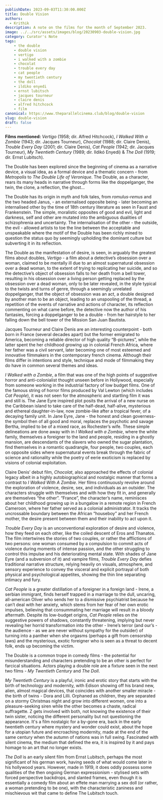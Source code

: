 ```yaml
---
publishDate: 2023-09-03T11:30:00.000Z
title: Double Vision
authors:
  - Krithik
description: A note on the films for the month of September 2023.
image: ../../src/assets/images/blog/20230903-double-vision.jpg
category: Curator's Note
tags:
    - the double
    - double vision
    - vertigo
    - i walked with a zombie
    - chocolat
    - trouble every day
    - cat people
    - my twentieth century
    - the doll
    - ildiko enyedi
    - ernst lubitsch
    - jacques tourneur
    - claire denis
    - alfred hitchcock
    - film
canonical: https://www.theparallelcinema.club/blog/double-vision
slug: double-vision
draft: false
---
```


**Films mentioned:** *Vertigo* (1958; dir. Alfred Hitchcock), *I Walked With a Zombie* (1943; dir. Jacques Tourneur), *Chocolat* (1988; dir. Claire Denis), *Trouble Every Day* (2001; dir. Claire Denis), *Cat People* (1942; dir. Jacques Tourneur), *My Twentieth Century* (1989; dir. Ildikó Enyedi) & *The Doll* (1919; dir. Ernst Lubitsch).

The Double has been explored since the beginning of cinema as a narrative device, a visual idea, as a formal device and a thematic concern - from *Metropolis* to *The Double Life of Veronique*. The Double, as a character, rears its many heads in narrative through forms like the doppelganger, the twin, the clone, a reflection, the ghost…

The Double has its origin in myth and folk tales, from *romulus-remus* and the two headed Janus, - an externalised opposite being - later becoming an internalised other by the time of 18th century literature as seen in Faust and Frankenstein. The simple, moralistic opposites of good and evil, light and darkness, self and other are mutated into the ambiguous dualities of schizophrenia and uncertainty. The internalisation of the other - the outside, the evil - allowed artists to toe the line between the acceptable and unspeakable where the motif of the Double has been richly mined to question the status quo by seemingly upholding the dominant culture but subverting it in its reflection.

The Double as the manifestation of desire, is seen, in arguably the greatest films about doubles, *Vertigo* - a film about a detective’s obsession over a woman, claimed to be mentally ill due to an almost supernatural obsession over a dead woman, to the extent of trying to replicating her suicide, and so the detective’s object of obsession falls to her death from a bell tower, resulting in his obsession over a living person getting replaced by the obsession over a dead woman, only to be later revealed, in the style typical to the twists and turns of genre, through a seemingly unrelated doppelganger, that the object of obsession was an act, a double designed by another man to be an object, leading to an unspooling of the thread, a repetition of the events of narrative and actions of character, its reflection commenting on what came before, the detective now the author of his fantasies, forcing a doppelganger to be a double - from her hairstyle to her falling down the bell tower of the Mission San Juan Bautista.

Jacques Tourneur and Claire Denis are an interesting counterpoint - both born in France (several decades apart) but the former emigrated to America, becoming a reliable director of high quality “B-pictures”, while the latter spent the her childhood growing up in colonial French Africa, where her father was a civil servant, later becoming one of most esteemed and innovative filmmakers in the contemporary french cinema. Although their films differ in intentions and style, technique and mode of filmmaking they do have in common several themes and ideas.

*I Walked with a Zombie*, a film that was one of the high points of suggestive horror and anti-colonialist thought unseen before in Hollywood, especially from someone working in the industrial factory of low budget films. One of the famous string of horror films produced by Val Lewton (which includes *Cat People*), it was not seen for the atmospheric and startling film it was and still is. The Jane Eyre inspired plot posits the arrival of a new nurse on the Caribbean island to take care of the half-dead, half-alive, mysterious and ethereal daughter-in-law, now zombie-like after a tropical fever, of a decaying family unit. In Jane Eyre, Jane - the honest and clean governess- the symbol then of all good and moral, replaces the psychotic and savage Bertha, implied to be of a mixed race, as Rochester’s wife. These simple delineations are done away with in *I Walked with a Zombie*, where the white family, themselves a foreigner to the land and people, residing in a ghostly mansion, are descendants of the slavers who owned the sugar plantation, find themselves in a romantic quadrangle, four people, two couples, each on opposite sides where supernatural events break through the fabric of science and rationality while the poetry of eerie exoticism is replaced by visions of colonial exploitation.

Claire Denis’ debut film, *Chocolat*, also approached the effects of colonial legacy albeit in a highly autobiographical and nostalgic manner that forms a contrast to *I Walked With A Zombie*. Her films continuously revolve around the exploration of violence, desire, sex, and individuals as an outsider. The characters struggle with themselves and with how they fit in, and generally are themselves “the other”. “France”, the character’s name, reminisces about her childhood growing up in a bungalow in a remote region in French Cameroon, where her father served as a colonial administrator. It tracks the uncrossable boundary between the African “houseboy” and her French mother, the desire present between them and their inability to act upon it.

*Trouble Every Day* is an unconventional exploration of desire and violence, how they feed on each other, like the coiled descent of Eros and Thanatos.  The film intertwines the stories of two couples, or rather the afflictions of two persons: one woman consumed by a compulsion to commit acts of violence during moments of intense passion, and the other struggling to control this impulse and his deteriorating mental state. With shades of Jane Eyre (and a subversion of it) and vampire films, *Trouble Every Day* defies traditional narrative structure, relying heavily on visuals, atmosphere, and sensory experience to convey the visceral and explicit portrayal of both physical and psychological appetites, showing the thin line separating intimacy and fury.

*Cat People* is a greater distillation of a foreigner in a foreign land - Irene, a serbian immigrant, finds herself trapped in a marriage to the dull, uncaring, all-american Oliver who sends her to a dismissive psychiatrist because he can’t deal with her anxiety, which stems from her fear of her own erotic impulses, believing that consummating her marriage will result in a bloody aftermath. Despite its low-budget origins, *Cat People* relies on the suggestive powers of shadows, constantly threatening, implying but never revealing her horrid transformation into the other - Irene’s terror (and our’s - the audience - as we are never without sympathy for the outsider) of turning into a panther when she orgasms (perhaps a gift from censorship laws) and the mysterious, exotic foreigner who is seen as a threat to decent folk, ends up becoming the victim.

The Double is a common trope in comedy films - the potential for misunderstanding and characters pretending to be an other is perfect for farcical situations. Actors playing a double role are a fixture seen in the next two films - *My Twentieth Century* and *The Doll*.

*My Twentieth Century* is a playful, ironic and erotic story that starts with the birth of technology and modernity, with Edison showing off his brand new, alien, almost magical devices, that coincides with another smaller miracle - the birth of twins - Dora and Lilli. Orphaned as children, they are separated on a stormy Christmas night and grow into different women, one into a pleasure-seeking siren while the other becomes a chaste, radical suffragette. Z gets involved with both, not knowing the existence of their twin sister, noticing the different personality but not questioning the appearance. It's a film nostalgic for a by-gone era, back in the early twentieth century where mystery and wonder could exist, about the hope for a utopian future and encroaching modernity, made at the end of the same century when the autumn of nations was in full swing. Fascinated with silent cinema, the medium that defined the era, it is inspired by it and pays homage to an art that no longer exists.

*The Doll* is an early silent film from Ernst Lubitsch, perhaps the most significant of his german work, having seeds of what would come later in his hollywood years. However, made in 1919, it does oddly possess some qualities of the then ongoing German expressionism - stylised sets with forced perspective backdrops, and slanted frames,  even though it is essentially a comedy film about an effete man marrying a sex doll (or rather, a woman pretending to be one), with the characteristic zaniness and mischievous wit that came to define The Lubitsch touch.
